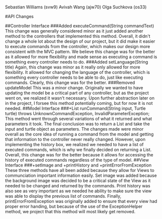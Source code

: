 Sebastian Williams (svw9)
Avivah Wang (ajw70)
Olga Suchkova (os33)

#API Changes

##Controller Interface
###Added executeCommand(String commandText)
This change was generally considered minor as it just added another
method to the controllers that implemented this method. Overall, it didn't change
a whole lot about the design of our project, but it did make it easier to execute
commands from the controller, which makes our design more consistent with the MVC
pattern. We believe this change was for the better as it allowed for more flexibility
and made sense as executing a command is something every controller needs to do.
###Added setLanguage(String title)
Again, this change was minor as it really only allowed for more flexibility. It allowed
for changing the language of the controller, which is something every controller needs to be
able to do, just like executing commands. Clearly, this change was for the better.
###Removed updateModel
This was a minor change. Originally we wanted to have updating the model be a critical part of 
any controller, but as the project went on, we realized it wasn't necessary. Upon further abstraction
later on in the project, I forsee this method potentially coming, but for now it is
not needed. 
##Model Interface
###+List<String> runCommand(String input, Turtle turtle) throws UnknownCommandException, InvalidParameterException;
This method went through several variations of what it returned and what parameters it took. The
final conclusion was to return a List<String> and take the input and turtle object as parameters.
The changes made were minor overall as the core idea of running a command from the model and getting
that information to the controller never really changed. However, upon implementing the history
box, we realized we needed to have a list of executed commands, which is why we finally
decided on returning a List<String>. Overall, this change was for the better
because it allows for accessing the history of executed commands regardless of the type of model.
##View Interface
###+setImage and +printHistory and +printErrorFromException
These three methods have all been added because they allow for Views to communciation
important information easily. Set image was added because the background image
was decided to be a critical state of the View as it needed to be changed and returned by
the commands. Print history was also see as very important as we needed he ability to make sure
the view was able to display the previous list of commands. Finally, printErrorFromException
was originally added to ensure that every view had proper error handing, but because of the
use of the ExceptionHelper method, we project that this method will most likely get removed.

